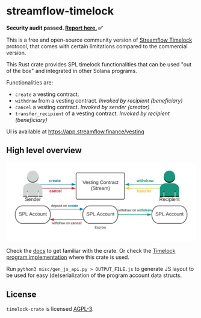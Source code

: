 streamflow-timelock
===================
**Security audit passed. [Report here.](https://github.com/StreamFlow-Finance/timelock-crate/blob/community/TIMELOCK_COMMUNITY_REPORT_FINAL.pdf) ✅**

This is a free and open-source community version of [Streamflow Timelock](../../tree/master) protocol, that comes with certain limitations compared to the commercial version.

This Rust crate provides SPL timelock functionalities that can be used "out of the box" and integrated in other Solana programs.

Functionalities are:
- `create` a vesting contract.
- `withdraw` from a vesting contract. _Invoked by recipient (beneficiary)_
- `cancel` a vesting contract. _Invoked by sender (creator)_
- `transfer_recipient` of a vesting contract. _Invoked by recipient (beneficiary)_

UI is available at https://app.streamflow.finance/vesting

High level overview
--
![Overview](/misc/overview.jpeg)

Check the [docs](https://docs.rs/streamflow-timelock/) to get familiar with the crate.
Or check the [Timelock program implementation](https://github.com/streamflow-finance/timelock) where this crate is used.

Run `python3 misc/gen_js_api.py > OUTPUT_FILE.js` to generate JS layout to be used for easy (de)serialization of the program account data structs.

License
-------

`timelock-crate` is licensed [AGPL-3](LICENSE).

